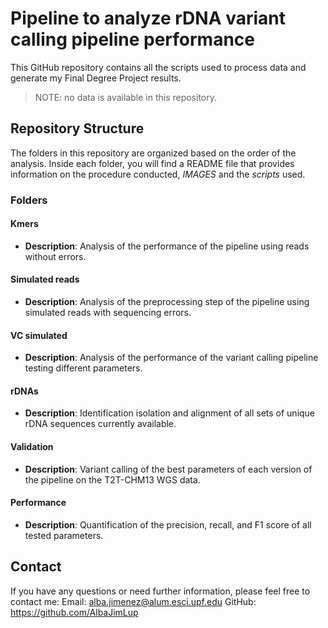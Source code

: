# Pipeline to analyze rDNA variant calling pipeline performance
This GitHub repository contains all the scripts used to process data and generate my Final Degree Project results. 

> NOTE: no data is available in this repository. 

## Repository Structure
The folders in this repository are organized based on the order of the analysis. Inside each folder, you will find a README file that provides information on the procedure conducted, *IMAGES* and the *scripts* used.

### Folders
#### Kmers
- **Description**: Analysis of the performance of the pipeline using reads without errors.
#### Simulated reads
- **Description**: Analysis of the preprocessing step of the pipeline using simulated reads with sequencing errors.
#### VC simulated
- **Description**: Analysis of the performance of the variant calling pipeline testing different parameters.
#### rDNAs
- **Description**: Identification isolation and alignment of all sets of unique rDNA sequences currently available.
#### Validation
- **Description**: Variant calling of the best parameters of each version of the pipeline on the T2T-CHM13 WGS data. 
#### Performance 
- **Description**: Quantification of the precision, recall, and F1 score of all tested parameters.
## Contact
If you have any questions or need further information, please feel free to contact me:
    Email: alba.jimenez@alum.esci.upf.edu
    GitHub: https://github.com/AlbaJimLup
